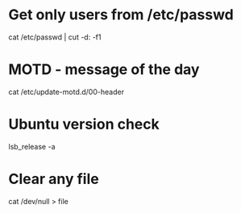 # Get only users from /etc/passwd
cat /etc/passwd | cut -d: -f1

# MOTD - message of the day
cat /etc/update-motd.d/00-header

# Ubuntu version check
lsb_release -a

# Clear any file
cat /dev/null > file
